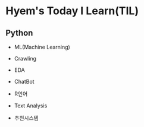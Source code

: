 # Hyem's Today I Learn(TIL)

## Python
* ML(Machine Learning)

* Crawling

* EDA

* ChatBot

* R언어

* Text Analysis

* 추천시스템
